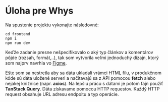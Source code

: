 # Úloha pre Whys

Na spustenie projektu vykonajte následovné:

```
cd frontend
npm i
npm run dev
```

Keďže zadanie presne nešpecifikovalo o aký typ článkov a komentárov pôjde (rozsah, formát,..), tak som vytvorila veľmi jednoduchý dizajn, ktorý som najprv navrhla vo [Figme](https://www.figma.com/design/3EiZiMLZQN2phbDcWLyiNN/Untitled?node-id=1-2&t=pEBf18Vj0gJy8NMC-1).

Ešte som sa nestretla aby sa dáta ukladali vrámci HTML filu, v produkčnom kóde sú dáta uložené serveri a načítavajú sa z API pomocou **fetch** alebo nejakej knižnice (napr. **axios**). Na lepšiu prácu s dátami je potom fajn použiť **TanStack Query**. Dáta získavame pomocou HTTP requestov. Každý HTTP request obsahuje URL adresu endpoitu a typ operácie.
